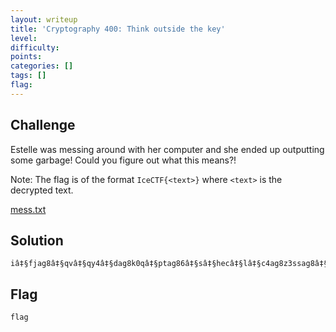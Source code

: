 ```yaml
---
layout: writeup
title: 'Cryptography 400: Think outside the key'
level:
difficulty:
points:
categories: []
tags: []
flag:
---
```

## Challenge

Estelle was messing around with her computer and she ended up outputting
some garbage! Could you figure out what this means?!

Note: The flag is of the format `IceCTF{<text>}` where `<text>` is the
decrypted text.

[mess.txt](writeupfiles/mess.txt)

## Solution

    iâ‡§fjag8â‡§qvâ‡§qy4â‡§dag8k0qâ‡§ptag86â‡§sâ‡§hecâ‡§lâ‡§c4ag8z3ssag8â‡§q7y66b

## Flag

    flag

